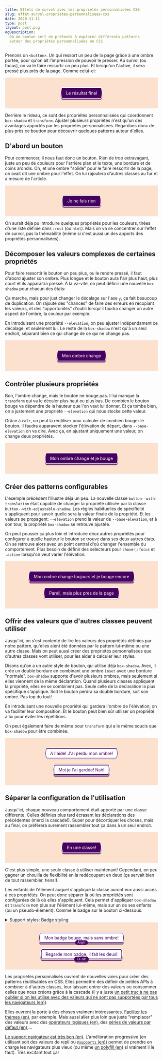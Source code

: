 ```yaml
---
title: Effets de survol avec les propriétés personnalisées CSS
slug: effet-survol-proprietes-personnalisees-css
date: 2020-11-11
type: post
layout: post.pug
ogDescription:
  Où un bouton sert de prétexte à explorer différents patterns
  autour des propriétés personnalisées en CSS
---
```

<style class="d--none">
  .demo-content {
    background-color: #fbe1ce;
    padding: 2rem;
    text-align: center;
  }
</style>

Prenons un `<button>`. Un qui ressort un peu de la page grâce à une ombre portée, pour qu'on ait l'impression de pouvoir le presser. Au survol (ou focus), on va le faire ressortir un peu plus. Et lorsqu'on l'active, il sera pressé plus près de la page. Comme celui-ci:

<div class="demo demo--shallow demo--centered">
  <div class="demo-content">
    <button class="button button--with-elevation button--with-elevation__elevate">
      Le résultat final
    </button>
  </div>
</div>

Derrière le rideau, ce sont des propriétés personnalisées qui coordonnent `box-shadow` et `transform`. Ajuster plusieurs propriétés n'est qu'un des avantages apportés par les propriétés personnalisées. Regardons donc de plus près ce boutton pour découvrir quelques patterns autour d'elles.

D'abord un bouton
---

Pour commencer, il nous faut donc un bouton. Rien de trop extravagant, juste un peu de couleurs pour l'arrière plan et le texte, une bordure et de coins arondis. Oh, et une ombre "solide" pour le faire ressortir de la page, on avait dit une ombre pour l'effet. On lui rajoutera d'autres classes au fur et à mesure de l'article.

<style>
  /*
    Utiliser un classe permettra d'éviter
    de cibler tous les boutons de la page
  */
  .button {
    font: inherit;
    border-radius: 0.375rem / 50% ;
    background: #460160;
    color: white;
    border: solid 0.125rem white;
    padding: 0.5rem 1rem;
    box-shadow: 0 0.25rem 0 rgba(70, 1, 96, 0.7);
  }
</style>

<div class="demo demo--shallow demo--centered">
  <div class="demo-content">
    <button class="button">Je ne fais rien</button>
  </div>
</div>

On aurait déja pu introduire quelques propriétés pour les couleurs, tirées d'une liste définie dans `:root` (ou `html`). Mais on va se concentrer sur l'effet de survol, pas la thémabilité (même si c'est aussi un des apports des propriétés personnalisées).

Décomposer les valeurs complexes de certaines propriétés
---

Pour faire ressortir le bouton un peu plus, ou le rendre pressé, il faut d'abord ajuster son ombre. Plus longue et le bouton aura l'air plus haut, plus court et ils apparaitra pressé. À la va-vite, on peut définir une nouvelle `box-shadow` pour chacun des états:

<style>
  .button--with-static-adjustable-shadows:hover,
  .button--with-static-adjustable-shadows:focus {
    box-shadow: 0 0.375rem 0 rgba(70, 1, 96, 0.7);
  }

  .button--with-static-adjustable-shadows:active {
    box-shadow: 0 0.125rem 0 rgba(70, 1, 96, 0.7);
  }
</style>

Ça marche, mais pour just changer le décalage sur l'axe `y`, ça fait beaucoup de duplication. On rajoute des "chances" de faire des erreurs en recopiant les valeurs, et des "opportunités" d'oubli lorsqu'il faudra changer un autre aspect de l'ombre, la couleur par exemple.

En introduisant une propriété `--elevation`, on peu ajuster indépendament ce décalage, et seulement lui. Le reste de la `box-shadow` n'est qu'à un seul endroit, séparant bien ce qui change de ce qui ne change pas.

<style>
  .button--with-adjustable-shadows {
    --elevation: 0.25rem;

    box-shadow: 0 var(--elevation) 0 rgba(70, 1, 96, 0.7);
  }

  .button--with-adjustable-shadows:hover,
  .button--with-adjustable-shadows:focus {
    --elevation: 0.375rem;
  }

  .button--with-adjustable-shadows:active {
    --elevation: 0.125rem;
  }
</style>

<div class="demo demo--shallow demo--centered">
  <div class="demo-content">
    <button class="button button--with-adjustable-shadows">Mon ombre change</button>
  </div>
</div>

Contrôler plusieurs propriétés
---

Bon, l'ombre change, mais le bouton ne bouge pas. Il lui manque la `transform` qui va le décaler plus haut ou plus bas. De combien le bouton bouge va dépendre de la hauteur que l'on veut lui donner. Et ça tombe bien, on a justement une propriété `--elevation` qui nous stocke cette valeur.

Grâce à `calc`, on peut la réutiliser pour calculer de combien bouger le bouton. Il faudra auparavent stocker l'élévation de départ, dans `--base-elevation` on va dire. Avec ça, en ajustant uniquement une valeur, on change deux propriétés.

<style>
  .button--with-translation {
    --base-elevation: 0.25rem;
    --elevation: var(--base-elevation);

    transform: translateY(calc(var(--base-elevation) - var(--elevation)));
  }
</style>

<div class="demo demo--shallow demo--centered">
  <div class="demo-content">
    <button class="button button--with-adjustable-shadows button--with-translation">Mon ombre change et je bouge</button>
  </div>
</div>

Créer des patterns configurables
---

L'exemple précédent l'illustre déja un peu. La nouvelle classe `button--with-translation` était capable de changer la propriété  utilisée par la classe `button--with-adjustable-shadow`. Les règles habituelles de spécificité s'appliquent pour savoir quelle sera la valeur finale de la propriété. Et les valeurs se propagent:
`--elevation` prend la valeur de `--base-elevation`, et à son tour, la propriété `box-shadow` se retrouve ajustée.

On peut pousser ça plus loin et introduire deux autres propriétés pour configurer à quelle hauteur le bouton se trouve dans ses deux autres états. On se retrouve alors avec un point central d'où changer l'ensemble du comportement. Plus besoin de définir des selecteurs pour `:hover`,`:focus` et `:active` lorsqu'on veut varier l'élévation.

<style>
  .button--configurable {
    --base-elevation: 0.25rem;
    --up-elevation: 0.375rem;
    --down-elevation: 0.125rem;
  }

  .button--configurable:hover,
  .button--configurable:focus {
    --elevation: var(--up-elevation);
  }

  .button--configurable:active {
    --elevation: var(--down-elevation);
  }

  .button--configurable-low {
    --base-elevation: 0.125rem;
    --up-elevation: 0.1875rem;
    --down-elevation: 0.0625rem;
  }
</style>

<div class="demo demo--shallow demo--centered">
  <div class="demo-content">
    <button class="button button--with-adjustable-shadows button--with-translation">Mon ombre change toujours et je bouge encore</button>
    <br><br>
    <button class="button button--with-adjustable-shadows button--with-translation button--configurable button--configurable-low">Pareil, mais plus près de la page</button>
  </div>
</div>

Offrir des valeurs que d'autres classes peuvent utiliser
---

Jusqu'ici, on s'est contenté de lire les valeurs des propriétés définies par notre pattern, qu'elles aient été données par le pattern lui-même ou une autre classe. Mais on peut aussi créer des propriétés personnalisées que d'autres classes vont utiliser, pour les aider à calculer leur styles.

Disons qu'on a un autre style de bouton, qui utilise déja `box-shadow`. Avec, il crée un double bordure en combinant une ombre `inset` avec une bordure "normale". `box-shadow` supporte d'avoir plusieurs ombres, mais seulement si elles viennent de la même déclaration. Quand plusieurs classes appliquent la propriété, elles ne se combinent pas. Seule celle de la déclaration la plus spécifique s'applique. Soit le bouton perdra sa double bordure, soit son ombre. Pas top du tout!

En introduisant une nouvelle propriété qui gardera l'ombre de l'élévation, on va faciliter leur composition. Et le bouton peut bien sûr utiliser un propriété à lui pour éviter les répétitions.

On peut également faire de même pour `transform` qui a le même soucis que `box-shadow` pour être combinée.

<style>
  .button--secondary {
    --shadow-inset: inset 0 0 0 0.125rem #460160;

    box-shadow: var(--shadow-inset);
    background: white;
    color: #460160;
  }

  .button--with-composable-shadow {
    --shadow-elevation: 0 var(--elevation) 0 rgba(70, 1, 96, 0.7);

    box-shadow: var(--shadow-elevation);
  }

  .button--with-composable-transform {
    --transform-elevation: translateY(calc(var(--base-elevation) - var(--elevation)));

    transform: var(--transform-elevation);
  }

  .button--secondary.button--with-composable-shadow {
    box-shadow: var(--shadow-inset), var(--shadow-elevation);
  }
</style>

<div class="demo demo--shallow demo--centered">
  <div class="demo-content">
    <button class="button button--secondary button--with-adjustable-shadows button--with-translation">A l'aide! J'ai perdu mon ombre!</button>
    <br><br>
    <button class="button button--secondary button--with-adjustable-shadows button--with-composable-shadow button--with-composable-transform button--with-translation">
    Moi je l'ai gardée! Nah!
    </button>
  </div>
</div>

Séparer la configuration de l'utilisation
---

Jusqu'ici, chaque nouveau comportement était apporté par une classe différente. Celles définies plus tard écrasant les déclarations des précédentes (merci la cascade!). Super pour décortiquer les choses, mais au final, on préférera surement rassembler tout ça dans à un seul endroit.

<style>
  .button--fancy {
    /* La configuration du pattern */
    --base-elevation: 0.25rem;
    --up-elevation: 0.375rem;
    --down-elevation: 0.125rem;

    /* La propriété qui change `box-shadow` et `transform` */
    --elevation: var(--base-elevation);

    /* Des variables pour aider à composer l'ombre et la transformation */
    --shadow-elevation: 0 var(--elevation) 0 rgba(70, 1, 96, 0.7);
    --transform-elevation: translateY(calc(var(--base-elevation) - var(--elevation)));

    /* L'application avec les propriétés CSS */
    box-shadow: var(--shadow-elevation);
    transform: var(--transform-elevation);
  }

  /* Les changements pour les différents états */
  .button--fancy:hover,
  .button--fancy:focus {
    --elevation: var(--up-elevation);
  }

  .button--fancy:active {
    --elevation: var(--down-elevation);
  }

  /* Et n'oublions pas la combinaison avec l'autre bouton */
  .button--secondary.button--fancy {
    box-shadow: var(--shadow-inset), var(--shadow-elevation);
  }
</style>

<div class="demo demo--shallow demo--centered">
  <div class="demo-content">
    <button class="button button--fancy">En une classe!</button>
  </div>
</div>

C'est plus simple, une seule classe à utiliser maintenant! Cependant, on peu gagner un chouilla de flexibilité en la redécoupant en deux (ça servait bien de tout rassembler, tiens!).

Les enfants de l'élément auquel s'applique la classe auront eux aussi accès à ces propriétés. On peut donc séparer là où les propriétés sont configurées de là où elles s'appliquent. Cela permet d'appliquer `box-shadow` et `transform` non plus sur l'élément lui-même, mais sur un de ses enfants (ou un pseudo-élément). Comme le badge sur le bouton ci-dessous.

<style>
  .button--with-elevation {
    /* La configuration du pattern */
    --base-elevation: 0.25rem;
    --up-elevation: 0.375rem;
    --down-elevation: 0.125rem;

    /* La propriété qui change `box-shadow` et `transform` */
    --elevation: var(--base-elevation);

    /* Des variables pour aider à composer l'ombre et la transformation */

    /* Couleur sans transparence pour éviter que les opacités ne se composent */
    --shadow-elevation: 0 var(--elevation) 0 #853D84;
    --transform-elevation: translateY(calc(var(--base-elevation) - var(--elevation)));
  }

  /* Les changements pour les différents états */
  .button--with-elevation:hover,
  .button--with-elevation:focus {
    --elevation: var(--up-elevation);
  }

  .button--with-elevation:active {
    --elevation: var(--down-elevation);
  }

  /* The trigger for actually lifting the button */
  .button--with-elevation__elevate {
    box-shadow: var(--shadow-elevation);
    transform: var(--transform-elevation);
  }

  /* Et n'oublions pas la combinaison avec l'autre bouton */
  .button--with-elevation__elevate.button--secondary {
    box-shadow: var(--shadow-inset), var(--shadow-elevation);
  }
</style>
<details class="column--expanded hljs">
  <summary class="code-like">Support styles: Badge styling</summary>

  <style>
.button--with-badge {
  position: relative;
}

.button--with-badge__badge {
  position: absolute;
  top: 100%;
  left: 0;
  right: 0;
  max-width: max-content;
  margin-left: auto;
  margin-right: auto;
  margin-top: -0.75em;
  font-size: 0.75em;
  padding: 0.125em 0.75em;
  background-color: #460160;
  color: white;
  border-radius: 9999px;
}
  </style>

</details>

<div class="demo demo--shallow demo--centered">
  <div class="demo-content">
    <button class="button button--secondary button--fancy button--with-badge">
      <span>Mon badge bouge, mais sans ombre!</span>
      <span class="button--with-badge__badge">Argh!</span>
    </button>
    <br>
    <br>
    <button class="button button--with-badge button--secondary button--with-elevation button--with-elevation__elevate">
      <span>Regarde mon badge, il fait les deux!</span>
      <span class="button--with-badge__badge button--with-elevation__elevate">Ta-da!</span>
    </button>
  </div>
</div>

Les propriétés personnalisés ouvrent de nouvelles voies pour créer des patterns réutilisables en CSS. Elles permettre des définir de petites APIs à combiner à d'autres classes, leur laissant entrer des valeurs ou consommer celles que nous créons grâce à la cascade (il y a juste [un petit truc à ne pas oublier si on les utilise avec des valeurs qui ne sont pas supportées par tous les navigateurs (en)][css-custom-props-gotcha]).

Elles ouvrent la porte à des choses vraiment intéressantes. [Faciliter les thèmes (en)][css-custom-props-theming], par exemple. Mais aussi aller plus loin que juste "remplacer" des valeurs avec des [opérateurs logiques (en)][css-custom-props-logical], des [séries de valeurs par défaut (en)][css-custom-props-stacks],...

[Le support navigateur est très bon (en)][css-custom-props-browser-support]. L'amélioration progressive (en utilisant soit des valeurs de repli ou [`@supports` (en)][css-custom-props-support]) permet de prendre en charge les navigateurs plus vieux (ou même [un polyfill (en)][css-custom-props-polyfill] si vraiment il le faut). Très excitant tout ça!

[css-custom-props-logical]: https://css-tricks.com/logical-operations-with-css-variables/
[css-custom-props-stacks]: https://css-tricks.com/using-custom-property-stacks-to-tame-the-cascade/
[css-custom-props-browser-support]: https://caniuse.com/css-variables
[css-custom-props-polyfill]: https://github.com/nuxodin/ie11CustomProperties
[css-custom-props-support]: https://stackoverflow.com/a/38012166
[css-custom-props-theming]: https://csswizardry.com/2016/10/pragmatic-practical-progressive-theming-with-custom-properties/
[css-custom-props-gotcha]: https://adactio.com/journal/16993
